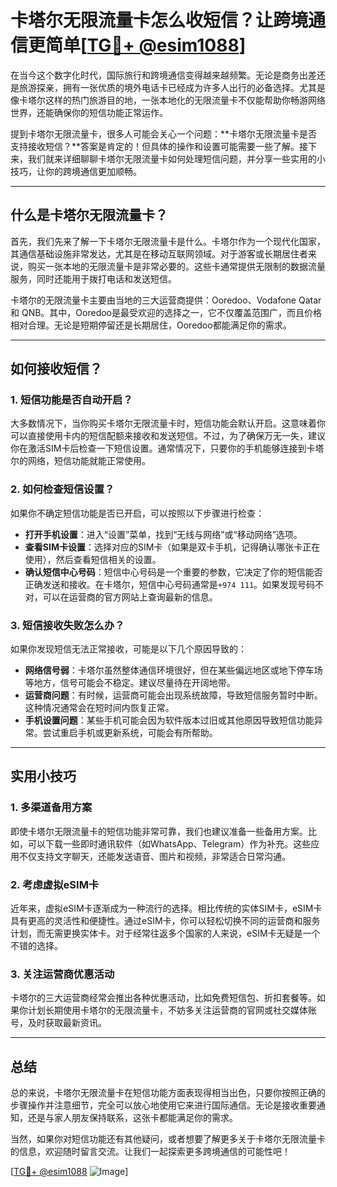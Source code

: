 # 卡塔尔无限流量卡怎么收短信？让跨境通信更简单[[TG💪+ @esim1088](https://t.me/s/esim1088)]

在当今这个数字化时代，国际旅行和跨境通信变得越来越频繁。无论是商务出差还是旅游探亲，拥有一张优质的境外电话卡已经成为许多人出行的必备选择。尤其是像卡塔尔这样的热门旅游目的地，一张本地化的无限流量卡不仅能帮助你畅游网络世界，还能确保你的短信功能正常运作。

提到卡塔尔无限流量卡，很多人可能会关心一个问题：**卡塔尔无限流量卡是否支持接收短信？**答案是肯定的！但具体的操作和设置可能需要一些了解。接下来，我们就来详细聊聊卡塔尔无限流量卡如何处理短信问题，并分享一些实用的小技巧，让你的跨境通信更加顺畅。

---

## 什么是卡塔尔无限流量卡？

首先，我们先来了解一下卡塔尔无限流量卡是什么。卡塔尔作为一个现代化国家，其通信基础设施非常发达，尤其是在移动互联网领域。对于游客或长期居住者来说，购买一张本地的无限流量卡是非常必要的。这些卡通常提供无限制的数据流量服务，同时还能用于拨打电话和发送短信。

卡塔尔的无限流量卡主要由当地的三大运营商提供：Ooredoo、Vodafone Qatar 和 QNB。其中，Ooredoo是最受欢迎的选择之一，它不仅覆盖范围广，而且价格相对合理。无论是短期停留还是长期居住，Ooredoo都能满足你的需求。

---

## 如何接收短信？

### **1. 短信功能是否自动开启？**

大多数情况下，当你购买卡塔尔无限流量卡时，短信功能会默认开启。这意味着你可以直接使用卡内的短信配额来接收和发送短信。不过，为了确保万无一失，建议你在激活SIM卡后检查一下短信设置。通常情况下，只要你的手机能够连接到卡塔尔的网络，短信功能就能正常使用。

### **2. 如何检查短信设置？**

如果你不确定短信功能是否已开启，可以按照以下步骤进行检查：

- **打开手机设置**：进入“设置”菜单，找到“无线与网络”或“移动网络”选项。
- **查看SIM卡设置**：选择对应的SIM卡（如果是双卡手机，记得确认哪张卡正在使用），然后查看短信相关的设置。
- **确认短信中心号码**：短信中心号码是一个重要的参数，它决定了你的短信能否正确发送和接收。在卡塔尔，短信中心号码通常是`+974 111`。如果发现号码不对，可以在运营商的官方网站上查询最新的信息。

### **3. 短信接收失败怎么办？**

如果你发现短信无法正常接收，可能是以下几个原因导致的：

- **网络信号弱**：卡塔尔虽然整体通信环境很好，但在某些偏远地区或地下停车场等地方，信号可能会不稳定。建议尽量待在开阔地带。
- **运营商问题**：有时候，运营商可能会出现系统故障，导致短信服务暂时中断。这种情况通常会在短时间内恢复正常。
- **手机设置问题**：某些手机可能会因为软件版本过旧或其他原因导致短信功能异常。尝试重启手机或更新系统，可能会有所帮助。

---

## 实用小技巧

### **1. 多渠道备用方案**

即使卡塔尔无限流量卡的短信功能非常可靠，我们也建议准备一些备用方案。比如，可以下载一些即时通讯软件（如WhatsApp、Telegram）作为补充。这些应用不仅支持文字聊天，还能发送语音、图片和视频，非常适合日常沟通。

### **2. 考虑虚拟eSIM卡**

近年来，虚拟eSIM卡逐渐成为一种流行的选择。相比传统的实体SIM卡，eSIM卡具有更高的灵活性和便捷性。通过eSIM卡，你可以轻松切换不同的运营商和服务计划，而无需更换实体卡。对于经常往返多个国家的人来说，eSIM卡无疑是一个不错的选择。

### **3. 关注运营商优惠活动**

卡塔尔的三大运营商经常会推出各种优惠活动，比如免费短信包、折扣套餐等。如果你计划长期使用卡塔尔的无限流量卡，不妨多关注运营商的官网或社交媒体账号，及时获取最新资讯。

---

## 总结

总的来说，卡塔尔无限流量卡在短信功能方面表现得相当出色，只要你按照正确的步骤操作并注意细节，完全可以放心地使用它来进行国际通信。无论是接收重要通知，还是与家人朋友保持联系，这张卡都能满足你的需求。

当然，如果你对短信功能还有其他疑问，或者想要了解更多关于卡塔尔无限流量卡的信息，欢迎随时留言交流。让我们一起探索更多跨境通信的可能性吧！

[[TG💪+ @esim1088](https://t.me/s/esim1088) ![Image](https://i.postimg.cc/4NQfJmqS/Snipaste-2025-05-13-00-14-12.png)]